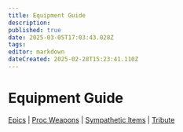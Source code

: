 ```yaml
---
title: Equipment Guide
description: 
published: true
date: 2025-03-05T17:03:43.028Z
tags: 
editor: markdown
dateCreated: 2025-02-28T15:23:41.110Z
---
```


# Equipment Guide

[Epics](/equipment-guide/epics) | [Proc Weapons](/equipment-guide/procs) | [Sympathetic Items](/equipment-guide/symp-items) | [Tribute](/equipment-guide/tribute)

